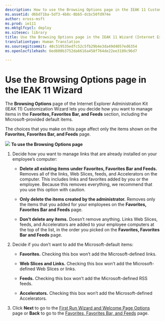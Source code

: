 ```yaml
---
description: How to use the Browsing Options page in the IEAK 11 Customization Wizard to manage items in the Favorites, Favorites Bar, and Feeds section.
ms.assetid: d6bd71ba-5df3-4b8c-8bb5-dcbc50fd974e
author: eross-msft
ms.prod: ie111
ms.mktglfcycl: deploy
ms.sitesec: library
title: Use the Browsing Options page in the IEAK 11 Wizard (Internet Explorer Administration Kit 11 for IT Pros)
translationtype: Human Translation
ms.sourcegitcommit: 48c519535edfc52c5fb29b4e3da49d4057ed6354
ms.openlocfilehash: 6ed600b3752da6616a458f764de22ee3189c96d7

---
```


# Use the Browsing Options page in the IEAK 11 Wizard
The **Browsing Options** page of the Internet Explorer Administration Kit (IEAK 11) Customization Wizard lets you decide how you want to manage items in the **Favorites, Favorites Bar, and Feeds** section, including the Microsoft-provided default items.

The choices that you make on this page affect only the items shown on the **Favorites, Favorites Bar, and Feeds** page.

![](images/wedge.gif) **To use the Browsing Options page**

1.  Decide how you want to manage links that are already installed on your employee’s computer:

    -   **Delete all existing items under Favorites, Favorites Bar and Feeds.** Removes all of the links, Web Slices, feeds, and Accelerators on the computer. This includes links and favorites added by you or the employee. Because this removes everything, we recommend that you use this option with caution.

    -   **Only delete the items created by the administrator.** Removes only the items that you added for your employees on the **Favorites, Favorites Bar and Feeds** page.

    -   **Don’t delete any items.** Doesn’t remove anything. Links Web Slices, feeds, and Accelerators are added to your employee computers at the top of the list, in the order you picked on the **Favorites, Favorites Bar and Feeds** page.

2.  Decide if you don’t want to add the Microsoft-default items:

    -   **Favorites.** Checking this box won’t add the Microsoft-defined links.

    -   **Web Slices and Links.** Checking this box won’t add the Microsoft-defined Web Slices or links.

    -   **Feeds.** Checking this box won’t add the Microsoft-defined RSS feeds.

    -   **Accelerators.** Checking this box won’t add the Microsoft-defined Accelerators.

3.  Click **Next** to go to the [First Run Wizard and Welcome Page Options](first-run-and-welcome-page-ieak11-wizard.md) page or **Back** to go to the [Favorites, Favorites Bar, and Feeds](favorites-favoritesbar-and-feeds-ieak11-wizard.md) page.

 

 








<!--HONumber=Jun16_HO4-->


